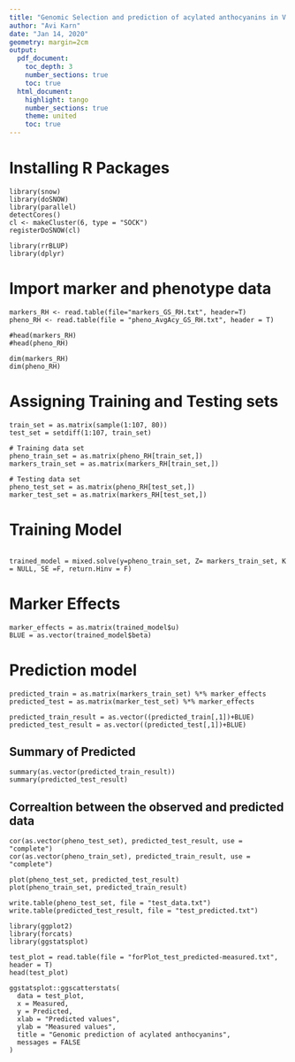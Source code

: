 ```yaml
---
title: "Genomic Selection and prediction of acylated anthocyanins in V rupestris x Horizon"
author: "Avi Karn"
date: "Jan 14, 2020"
geometry: margin=2cm
output:
  pdf_document:
    toc_depth: 3
    number_sections: true
    toc: true
  html_document:
    highlight: tango
    number_sections: true
    theme: united
    toc: true
---
```


# Installing R Packages 
```{r message=FALSE, warning=FALSE}
library(snow)
library(doSNOW)
library(parallel)
detectCores()
cl <- makeCluster(6, type = "SOCK")
registerDoSNOW(cl)

library(rrBLUP)
library(dplyr)

```

# Import marker and phenotype data
```{r}
markers_RH <- read.table(file="markers_GS_RH.txt", header=T)
pheno_RH <- read.table(file = "pheno_AvgAcy_GS_RH.txt", header = T)

#head(markers_RH)
#head(pheno_RH)

dim(markers_RH)
dim(pheno_RH)
```


# Assigning Training and Testing sets
```{r}
train_set = as.matrix(sample(1:107, 80))
test_set = setdiff(1:107, train_set)

# Training data set
pheno_train_set = as.matrix(pheno_RH[train_set,])
markers_train_set = as.matrix(markers_RH[train_set,])

# Testing data set
pheno_test_set = as.matrix(pheno_RH[test_set,])
marker_test_set = as.matrix(markers_RH[test_set,])

```

# Training Model
```{r}

trained_model = mixed.solve(y=pheno_train_set, Z= markers_train_set, K = NULL, SE =F, return.Hinv = F)

```

# Marker Effects

```{r}
marker_effects = as.matrix(trained_model$u)
BLUE = as.vector(trained_model$beta)
```

# Prediction model
```{r}
predicted_train = as.matrix(markers_train_set) %*% marker_effects
predicted_test = as.matrix(marker_test_set) %*% marker_effects

predicted_train_result = as.vector((predicted_train[,1])+BLUE)
predicted_test_result = as.vector((predicted_test[,1])+BLUE)

```

## Summary of Predicted
```{r}
summary(as.vector(predicted_train_result))
summary(predicted_test_result)
```

## Correaltion between the observed and predicted data
```{r}
cor(as.vector(pheno_test_set), predicted_test_result, use = "complete")
cor(as.vector(pheno_train_set), predicted_train_result, use = "complete")

plot(pheno_test_set, predicted_test_result)
plot(pheno_train_set, predicted_train_result)

write.table(pheno_test_set, file = "test_data.txt")
write.table(predicted_test_result, file = "test_predicted.txt")

library(ggplot2)
library(forcats)
library(ggstatsplot)

test_plot = read.table(file = "forPlot_test_predicted-measured.txt", header = T)
head(test_plot)

ggstatsplot::ggscatterstats(
  data = test_plot,
  x = Measured,
  y = Predicted,
  xlab = "Predicted values",
  ylab = "Measured values",
  title = "Genomic prediction of acylated anthocyanins",
  messages = FALSE
)
 
```

